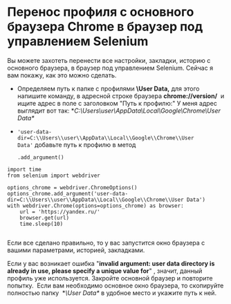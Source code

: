 # Перенос профиля с основного браузера Chrome в браузер под управлением Selenium

Вы можете захотеть перенести все настройки, закладки, историю с основного браузера, в браузер под управлением Selenium. Сейчас я вам покажу, как это можно сделать.

- Определяем путь к папке с профилями **\User Data\,** для этого напишите команду, в адресной строке браузера **chrome://version/**  и ищите адрес в поле с заголовком "Путь к профилю:" У меня адрес выглядит вот так: **C:\Users\user\AppData\Local\Google\Chrome\User Data\** 
- `'user-data-dir=C:\\Users\\user\\AppData\\Local\\Google\\Chrome\\User Data'` добавьте путь к профилю в метод 
    
    `.add_argument()`
    

```
import time
from selenium import webdriver

options_chrome = webdriver.ChromeOptions()
options_chrome.add_argument('user-data-dir=C:\\Users\\user\\AppData\\Local\\Google\\Chrome\\User Data')
with webdriver.Chrome(options=options_chrome) as browser:
    url = 'https://yandex.ru/'
    browser.get(url)
    time.sleep(10)
    
```

Если все сделано правильно, то у вас запустится окно браузера с вашими параметрами, историей, закладками.

Если у вас возникает ошибка "**invalid argument: user data directory is already in use, please specify a unique value for**" , значит, данный профиль уже используется. Закройте основной браузер и повторите попытку.  Если вам необходимо основное окно браузера, то скопируйте полностью папку  **\User Data\** в удобное место и укажите путь к ней.